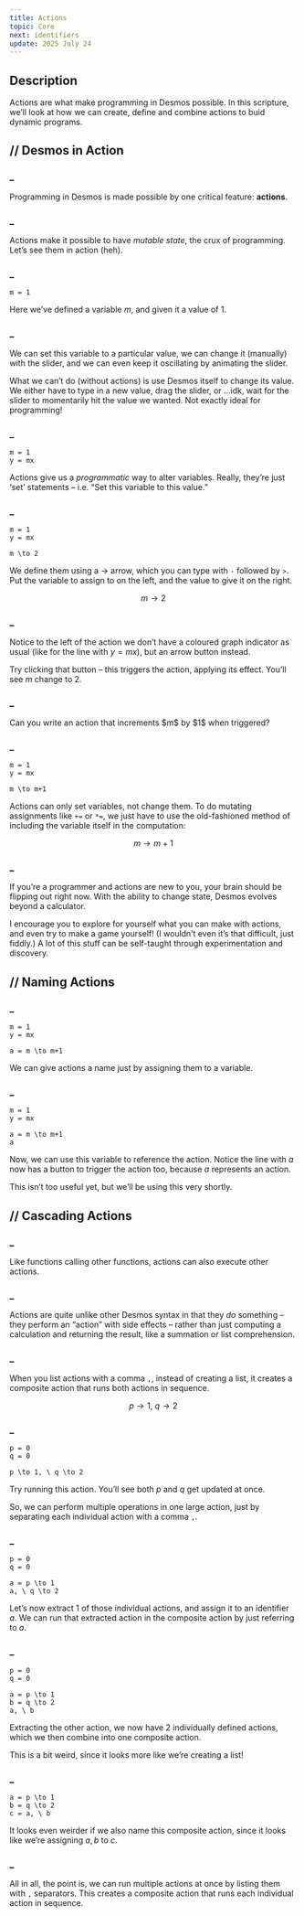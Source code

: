 ```yaml
---
title: Actions
topic: Core
next: identifiers
update: 2025 July 24
---
```



## Description

Actions are what make programming in Desmos possible. In this scripture, we’ll look at how we can create, define and combine actions to buid dynamic programs.


## // Desmos in Action

### _
Programming in Desmos is made possible by one critical feature: **actions**.

### _
Actions make it possible to have *mutable state*, the crux of programming. Let’s see them in action (heh).

### _
```desmos
m = 1
```

Here we’ve defined a variable $m$, and given it a value of $1$.

### _
We can set this variable to a particular value, we can change it (manually) with the slider, and we can even keep it oscillating by animating the slider.

What we can’t do (without actions) is use Desmos itself to change its value. We either have to type in a new value, drag the slider, or ...idk, wait for the slider to momentarily hit the value we wanted. Not exactly ideal for programming!

### _
```desmos
m = 1
y = mx
```

Actions give us a *programmatic* way to alter variables. Really, they’re just ‘set’ statements – i.e. “Set this variable to this value.”

### _
```desmos
m = 1
y = mx

m \to 2
```

We define them using a $\to$ arrow, which you can type with `-` followed by `>`. Put the variable to assign to on the left, and the value to give it on the right.

```math
m \to 2
```

### _
Notice to the left of the action we don’t have a coloured graph indicator as usual (like for the line with $y = mx$), but an arrow button instead.

Try clicking that button – this triggers the action, applying its effect. You’ll see $m$ change to $2$.

### _
<aside>
Can you write an action that increments $m$ by $1$ when triggered?
</aside>

### _
```desmos
m = 1
y = mx

m \to m+1
```

Actions can only set variables, not change them. To do mutating assignments like `+=` or `*=`, we just have to use the old-fashioned method of including the variable itself in the computation:

```math
m \to m+1
```

### _
If you’re a programmer and actions are new to you, your brain should be flipping out right now. With the ability to change state, Desmos evolves beyond a calculator.

I encourage you to explore for yourself what you can make with actions, and even try to make a game yourself! (I wouldn’t even it’s that difficult, just fiddly.) A lot of this stuff can be self-taught through experimentation and discovery.


## // Naming Actions

### _
```desmos
m = 1
y = mx

a = m \to m+1
```

We can give actions a name just by assigning them to a variable.

### _
```desmos
m = 1
y = mx

a = m \to m+1
a
```

Now, we can use this variable to reference the action. Notice the line with $a$ now has a button to trigger the action too, because $a$ represents an action.

This isn’t too useful yet, but we’ll be using this very shortly.


## // Cascading Actions

### _
Like functions calling other functions, actions can also execute other actions.

### _
Actions are quite unlike other Desmos syntax in that they *do* something – they perform an “action” with side effects – rather than just computing a calculation and returning the result, like a summation or list comprehension.

### _
When you list actions with a comma `,`, instead of creating a list, it creates a composite action that runs both actions in sequence.

```math
p \to 1, \ q \to 2
```

### _
```desmos
p = 0
q = 0

p \to 1, \ q \to 2
```

Try running this action. You’ll see both $p$ and $q$ get updated at once.

So, we can perform multiple operations in one large action, just by separating each individual action with a comma `,`.

### _
```desmos
p = 0
q = 0

a = p \to 1
a, \ q \to 2
```

Let’s now extract 1 of those individual actions, and assign it to an identifier $a$. We can run that extracted action in the composite action by just referring to $a$.

### _
```desmos
p = 0
q = 0

a = p \to 1
b = q \to 2
a, \ b
```

Extracting the other action, we now have 2 individually defined actions, which we then combine into one composite action.

This is a bit weird, since it looks more like we’re creating a list!

### _
```desmos
a = p \to 1
b = q \to 2
c = a, \ b
```

It looks even weirder if we also name this composite action, since it looks like we’re assigning $a, b$ to $c$.

### _
All in all, the point is, we can run multiple actions at once by listing them with `,` separators. This creates a composite action that runs each individual action in sequence.
